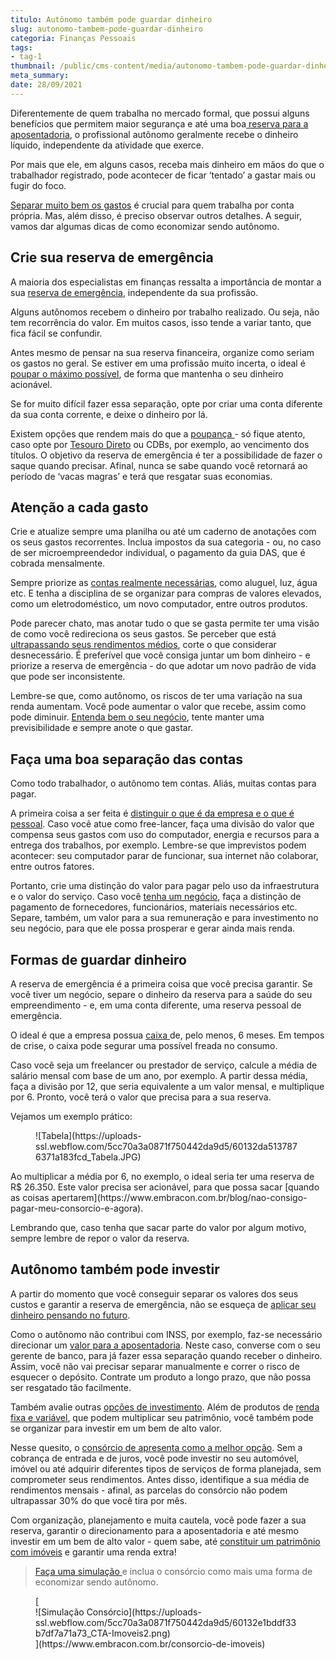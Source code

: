 ```yaml
---
titulo: Autônomo também pode guardar dinheiro
slug: autonomo-tambem-pode-guardar-dinheiro
categoria: Finanças Pessoais
tags:
- tag-1
thumbnail: /public/cms-content/media/autonomo-tambem-pode-guardar-dinheiro.jpg
meta_summary: 
date: 28/09/2021
---
```

Diferentemente de quem trabalha no mercado formal, que possui alguns benefícios que permitem maior segurança e até uma boa[ reserva para a aposentadoria](https://www.embracon.com.br/blog/como-organizar-a-vida-financeira-para-uma-aposentadoria-tranquila), o profissional autônomo geralmente recebe o dinheiro líquido, independente da atividade que exerce.

Por mais que ele, em alguns casos, receba mais dinheiro em mãos do que o trabalhador registrado, pode acontecer de ficar ‘tentado’ a gastar mais ou fugir do foco.

[Separar muito bem os gastos](https://www.embracon.com.br/blog/planeje-sua-vida-financeira-e-fique-sempre-no-azul) é crucial para quem trabalha por conta própria. Mas, além disso, é preciso observar outros detalhes. A seguir, vamos dar algumas dicas de como economizar sendo autônomo.

Crie sua reserva de emergência
------------------------------

A maioria dos especialistas em finanças ressalta a importância de montar a sua [reserva de emergência](https://www.embracon.com.br/blog/reserva-financeira-como-preparar-a-sua), independente da sua profissão.

Alguns autônomos recebem o dinheiro por trabalho realizado. Ou seja, não tem recorrência do valor. Em muitos casos, isso tende a variar tanto, que fica fácil se confundir.

Antes mesmo de pensar na sua reserva financeira, organize como seriam os gastos no geral. Se estiver em uma profissão muito incerta, o ideal é [poupar o máximo possível](https://www.embracon.com.br/blog/guardar-poupar-ou-investir-qual-a-diferenca-entre-os-termos), de forma que mantenha o seu dinheiro acionável.

Se for muito difícil fazer essa separação, opte por criar uma conta diferente da sua conta corrente, e deixe o dinheiro por lá.

Existem opções que rendem mais do que a [poupança ](https://www.embracon.com.br/blog/consorcio-ou-poupanca-quais-sao-as-diferencas-e-como-escolher)- só fique atento, caso opte por [Tesouro Direto](https://www.embracon.com.br/blog/tesouro-direto-guia-rapido-com-tudo-o-que-voce-precisa-saber) ou CDBs, por exemplo, ao vencimento dos títulos. O objetivo da reserva de emergência é ter a possibilidade de fazer o saque quando precisar. Afinal, nunca se sabe quando você retornará ao período de ‘vacas magras’ e terá que resgatar suas economias.

Atenção a cada gasto
--------------------

Crie e atualize sempre uma planilha ou até um caderno de anotações com os seus gastos recorrentes. Inclua impostos da sua categoria - ou, no caso de ser microempreendedor individual, o pagamento da guia DAS, que é cobrada mensalmente.

Sempre priorize as [contas realmente necessárias](https://www.embracon.com.br/blog/como-identificar-e-eliminar-gastos-desnecessarios), como aluguel, luz, água etc. E tenha a disciplina de se organizar para compras de valores elevados, como um eletrodoméstico, um novo computador, entre outros produtos.

Pode parecer chato, mas anotar tudo o que se gasta permite ter uma visão de como você redireciona os seus gastos. Se perceber que está [ultrapassando seus rendimentos médios](https://www.embracon.com.br/blog/planejamento-financeiro-um-guia-para-as-financas-nao-sairem-de-controle), corte o que considerar desnecessário. É preferível que você consiga juntar um bom dinheiro - e priorize a reserva de emergência - do que adotar um novo padrão de vida que pode ser inconsistente.

Lembre-se que, como autônomo, os riscos de ter uma variação na sua renda aumentam. Você pode aumentar o valor que recebe, assim como pode diminuir. [Entenda bem o seu negócio](https://www.embracon.com.br/blog/aprenda-em-poucos-passos-como-empreender-na-crise), tente manter uma previsibilidade e sempre anote o que gastar.

Faça uma boa separação das contas
---------------------------------

Como todo trabalhador, o autônomo tem contas. Aliás, muitas contas para pagar.

A primeira coisa a ser feita é [distinguir o que é da empresa e o que é pessoal](https://www.embracon.com.br/blog/guia-de-como-manter-sua-saude-financeira-saudavel). Caso você atue como free-lancer, faça uma divisão do valor que compensa seus gastos com uso do computador, energia e recursos para a entrega dos trabalhos, por exemplo. Lembre-se que imprevistos podem acontecer: seu computador parar de funcionar, sua internet não colaborar, entre outros fatores.

Portanto, crie uma distinção do valor para pagar pelo uso da infraestrutura e o valor do serviço. Caso você [tenha um negócio](https://www.embracon.com.br/blog/investimento-na-crise-o-consorcio-sempre-e-um-bom-negocio), faça a distinção de pagamento de fornecedores, funcionários, materiais necessários etc. Separe, também, um valor para a sua remuneração e para investimento no seu negócio, para que ele possa prosperar e gerar ainda mais renda.

Formas de guardar dinheiro
--------------------------

A reserva de emergência é a primeira coisa que você precisa garantir. Se você tiver um negócio, separe o dinheiro da reserva para a saúde do seu empreendimento - e, em uma conta diferente, uma reserva pessoal de emergência.

O ideal é que a empresa possua [caixa ](https://www.embracon.com.br/blog/qual-o-melhor-investimento-para-r-50-r-500-ou-r-5000)de, pelo menos, 6 meses. Em tempos de crise, o caixa pode segurar uma possível freada no consumo.

Caso você seja um freelancer ou prestador de serviço, calcule a média de salário mensal com base de um ano, por exemplo. A partir dessa média, faça a divisão por 12, que seria equivalente a um valor mensal, e multiplique por 6. Pronto, você terá o valor que precisa para a sua reserva.

Vejamos um exemplo prático:

<figure class="w-richtext-figure-type-image w-richtext-align-center"><div>![Tabela](https://uploads-ssl.webflow.com/5cc70a3a0871f750442da9d5/60132da5137876371a183fcd_Tabela.JPG)</div></figure>Ao multiplicar a média por 6, no exemplo, o ideal seria ter uma reserva de R$ 26.350. Este valor precisa ser acionável, para que possa sacar [quando as coisas apertarem](https://www.embracon.com.br/blog/nao-consigo-pagar-meu-consorcio-e-agora).

Lembrando que, caso tenha que sacar parte do valor por algum motivo, sempre lembre de repor o valor da reserva.

Autônomo também pode investir
-----------------------------

A partir do momento que você conseguir separar os valores dos seus custos e garantir a reserva de emergência, não se esqueça de [aplicar seu dinheiro pensando no futuro](https://www.embracon.com.br/blog/entenda-como-comecar-a-investir-mesmo-com-pouco-dinheiro).

Como o autônomo não contribui com INSS, por exemplo, faz-se necessário direcionar um [valor para a aposentadoria](https://www.embracon.com.br/blog/como-manter-as-financas-saudaveis-para-uma-aposentadoria-tranquila). Neste caso, converse com o seu gerente de banco, para já fazer essa separação quando receber o dinheiro. Assim, você não vai precisar separar manualmente e correr o risco de esquecer o depósito. Contrate um produto a longo prazo, que não possa ser resgatado tão facilmente.

Também avalie outras [opções de investimento](https://www.embracon.com.br/blog/como-manter-as-financas-saudaveis-para-uma-aposentadoria-tranquila). Além de produtos de [renda fixa e variável](https://www.embracon.com.br/blog/investimentos-alto-risco-vale-a-pena), que podem multiplicar seu patrimônio, você também pode se organizar para investir em um bem de alto valor.

Nesse quesito, o [consórcio de apresenta como a melhor opção](https://www.embracon.com.br/blog/9-duvidas-mais-comuns-sobre-consorcio). Sem a cobrança de entrada e de juros, você pode investir no seu automóvel, imóvel ou até adquirir diferentes tipos de serviços de forma planejada, sem comprometer seus rendimentos. Antes disso, identifique a sua média de rendimentos mensais - afinal, as parcelas do consórcio não podem ultrapassar 30% do que você tira por mês.

Com organização, planejamento e muita cautela, você pode fazer a sua reserva, garantir o direcionamento para a aposentadoria e até mesmo investir em um bem de alto valor - quem sabe, até [constituir um patrimônio com imóveis](https://www.embracon.com.br/blog/5-formas-de-aumentar-seu-patrimonio-com-o-consorcio) e garantir uma renda extra!

> [Faça uma simulação ](https://www.embracon.com.br/consorcio-de-imoveis)e inclua o consórcio como mais uma forma de economizar sendo autônomo.

<figure class="w-richtext-figure-type-image w-richtext-align-center">[<div>![Simulação Consórcio](https://uploads-ssl.webflow.com/5cc70a3a0871f750442da9d5/60132e1bddf33b7df7a71a73_CTA-Imoveis2.png)</div>](https://www.embracon.com.br/consorcio-de-imoveis)</figure>
